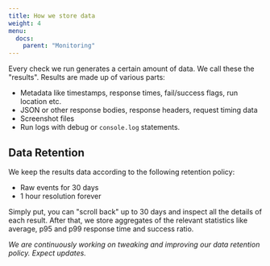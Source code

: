 ```yaml
---
title: How we store data
weight: 4
menu:
  docs:
    parent: "Monitoring"
---
```


Every check we run generates a certain amount of data. We call these the "results". Results are made up of various parts:

- Metadata like timestamps, response times, fail/success flags, run location etc.
- JSON or other response bodies, response headers, request timing data
- Screenshot files
- Run logs with debug or `console.log` statements.

## Data Retention

We keep the results data according to the following retention policy:

- Raw events for 30 days
- 1 hour resolution forever

Simply put, you can "scroll back" up to 30 days and inspect all the details of each result. After that, we store aggregates
of the relevant statistics like average, p95 and p99 response time and success ratio.

*We are continuously working on tweaking and improving our data retention policy. Expect updates.*
